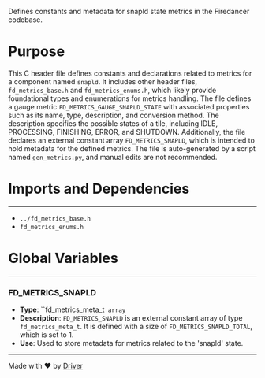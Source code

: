 <!--------------------------------------------------------------------------------->
<!-- IMPORTANT: This file is auto-generated by Driver (https://driver.ai). -------->
<!-- Manual edits may be overwritten on future commits. --------------------------->
<!--------------------------------------------------------------------------------->

Defines constants and metadata for snapld state metrics in the Firedancer codebase.

# Purpose
This C header file defines constants and declarations related to metrics for a component named `snapld`. It includes other header files, `fd_metrics_base.h` and `fd_metrics_enums.h`, which likely provide foundational types and enumerations for metrics handling. The file defines a gauge metric `FD_METRICS_GAUGE_SNAPLD_STATE` with associated properties such as its name, type, description, and conversion method. The description specifies the possible states of a tile, including IDLE, PROCESSING, FINISHING, ERROR, and SHUTDOWN. Additionally, the file declares an external constant array `FD_METRICS_SNAPLD`, which is intended to hold metadata for the defined metrics. The file is auto-generated by a script named `gen_metrics.py`, and manual edits are not recommended.
# Imports and Dependencies

---
- `../fd_metrics_base.h`
- `fd_metrics_enums.h`


# Global Variables

---
### FD\_METRICS\_SNAPLD
- **Type**: ``fd_metrics_meta_t` array`
- **Description**: `FD_METRICS_SNAPLD` is an external constant array of type `fd_metrics_meta_t`. It is defined with a size of `FD_METRICS_SNAPLD_TOTAL`, which is set to 1.
- **Use**: Used to store metadata for metrics related to the 'snapld' state.



---
Made with ❤️ by [Driver](https://www.driver.ai/)